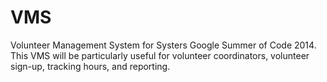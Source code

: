 VMS
===

Volunteer Management System for Systers Google Summer of Code 2014. This VMS will be particularly useful for volunteer coordinators, volunteer sign-up, tracking hours, and reporting.


